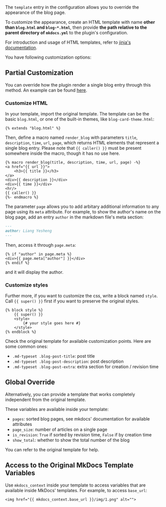 The `template` entry in the configuration allows you to override the appearance of the blog page.

To customize the appearance, create an HTML template with name **other than `blog.html` and `blog-*.html`**, then provide
**the path relative to the parent directory of `mkdocs.yml`** to the plugin's configuration.

For introduction and usage of HTML templates, refer to [jinja's documentation](https://jinja.palletsprojects.com/en/3.0.x/).

You have following customization options:

## Partial Customization

You can override how the plugin render a single blog entry through this method. An example can be found [here](https://github.com/liang2kl/mkdocs-blogging-plugin-example).

### Customize HTML

In your template, import the original template. The template can be the basic `blog.html`, or one of the built-in themes, like `blog-card-theme.html`:

```jinja title="template"
{% extends "blog.html" %}
```

Then, define a macro named `render_blog` with parameters `title`, `description`, `time`, `url`, `page`, which
returns HTML elements that represent a single blog entry.
Please note that `{{ caller() }}` must be present somewhere inside the macro, though it has no use here.

```jinja title="template"
{% macro render_blog(title, description, time, url, page) -%}
<a href="{{ url }}">
    <h3>{{ title }}</h3>
</a>
<div>{{ description }}</div>
<div>{{ time }}</div>
<hr/>
{{ caller() }}
{%- endmacro %}
```

The parameter `page` allows you to add arbitary additional information to any page using its `meta` attribute. For example, to show the author's name on the blog page, add an entry `author` in the markdown file's meta section:

```markdown title="article"
---
author: Liang Yesheng
---
```

Then, access it through `page.meta`:

```jinja title="template"
{% if "author" in page.meta %}
<div>{{ page.meta["author"] }}</div>
{% endif %}
```

and it will display the author.

### Customize styles

Further more, if you want to customize the css, write a block named `style`. Call `{{ super() }}` first
if you want to preserve the original styles.

```jinja title="template"
{% block style %}
    {{ super() }}
    <style>
        {# your style goes here #}
    </style>
{% endblock %}
```

Check the original template for available customization points. Here are some common ones:

- `.md-typeset .blog-post-title`: post title
- `.md-typeset .blog-post-description`: post description
- `.md-typeset .blog-post-extra`: extra section for creation / revision time

## Global Override

Alternatively, you can provide a template that works completely independent from the original template.

These variables are available inside your template:

- `pages`: sorted blog pages, see mkdocs' documentation for available attributes
- `page_size`: number of articles on a single page
- `is_revision`: `True` if sorted by revision time, `False` if by creation time
- `show_total`: whether to show the total number of the blog

You can refer to the original template for help.

## Access to the Original MkDocs Template Variables

Use `mkdocs_context` inside your template to access variables that are available inside MkDocs' templates. For example, to access `base_url`:

```jinja
<img href="{{ mkdocs_context.base_url }}/img/1.png" alt="">
```
